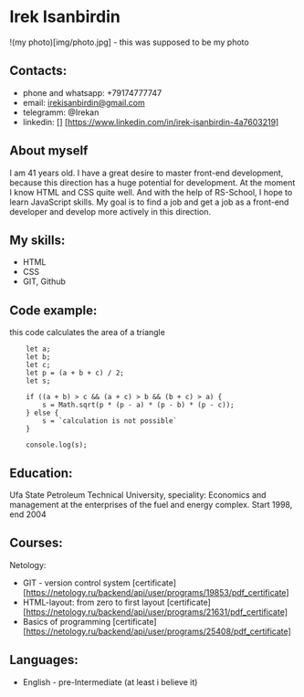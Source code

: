 # Irek Isanbirdin

!(my photo)[img/photo.jpg] - this was supposed to be my photo

## Contacts:
* phone and whatsapp: +79174777747
* email: irekisanbirdin@gmail.com
* telegramm: @Irekan
* linkedin: [] [https://www.linkedin.com/in/irek-isanbirdin-4a7603219]

## About myself
I am 41 years old. I have a great desire to master front-end development, because this direction has a huge potential for development. At the moment I know HTML and CSS quite well. And with the help of RS-School, I hope to learn JavaScript skills.
My goal is to find a job and get a job as a front-end developer and develop more actively in this direction.

## My skills:
* HTML
* CSS
* GIT, Github

## Code example:
this code calculates the area of a triangle
```
    let a;
    let b;
    let c;
    let p = (a + b + c) / 2;
    let s;

    if ((a + b) > c && (a + c) > b && (b + c) > a) {
        s = Math.sqrt(p * (p - a) * (p - b) * (p - c));
    } else {
        s = `calculation is not possible`
    }

    console.log(s);
```

## Education:
Ufa State Petroleum Technical University, speciality: Economics and management at the enterprises of the fuel and energy complex.
Start 1998, end 2004

## Courses:
Netology:
* GIT - version control system [certificate] [https://netology.ru/backend/api/user/programs/19853/pdf_certificate]
* HTML-layout: from zero to first layout [certificate] [https://netology.ru/backend/api/user/programs/21631/pdf_certificate]
* Basics of programming [certificate] [https://netology.ru/backend/api/user/programs/25408/pdf_certificate]

## Languages:
* English - pre-Intermediate (at least i believe it)